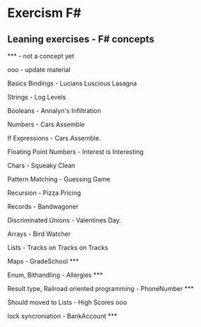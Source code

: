 # Exercism F#

## Leaning exercises - F# concepts

*** - not a concept yet

ooo - update material

Basics Bindings - Lucians Luscious Lasagna

Strings - Log Levels

Booleans - Annalyn's Infiltration

Numbers - Cars Assemble

If Expressions - Cars Assemble.

Floating Point Numbers - Interest is Interesting

Chars - Squeaky Clean

Pattern Matching - Guessing Game

Recursion - Pizza Pricing

Records - Bandwagoner

Discriminated Unions  - Valentines Day.

Arrays  - Bird Watcher

Lists - Tracks on Tracks on Tracks

Maps - GradeSchool  ***

Enum, Bithandling - Allergies ***

Result type, Railroad oriented programming - PhoneNumber ***

Should moved to Lists - High Scores ooo

lock syncroniation - BankAccount ***
